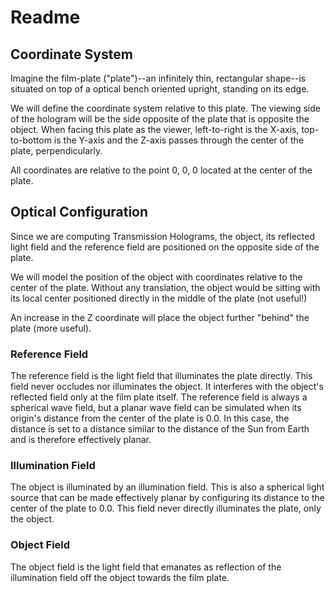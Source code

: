 # Readme


## Coordinate System

Imagine the film-plate ("plate")--an infinitely thin, rectangular shape--is
situated on top of a optical bench oriented upright, standing on its edge.

We will define the coordinate system relative to this plate. The viewing side
of the hologram will be the side opposite of the plate that is opposite the
object. When facing this plate as the viewer, left-to-right is the X-axis,
top-to-bottom is the Y-axis and the Z-axis passes through the center of the
plate, perpendicularly.

All coordinates are relative to the point 0, 0, 0 located at the center of the
plate.


## Optical Configuration

Since we are computing Transmission Holograms, the object, its reflected light
field and the reference field are positioned on the opposite side of the plate.

We will model the position of the object with coordinates relative to the
center of the plate. Without any translation, the object would be sitting with
its local center positioned directly in the middle of the plate (not useful!)

An increase in the Z coordinate will place the object further "behind" the
plate (more useful).


### Reference Field


The reference field is the light field that illuminates the plate directly.
This field never occludes nor illuminates the object. It interferes with the
object's reflected field only at the film plate itself. The reference field is
always a spherical wave field, but a planar wave field can be simulated when
its origin's distance from the center of the plate is 0.0. In this case, the
distance is set to a distance similar to the distance of the Sun from Earth and
is therefore effectively planar.


### Illumination Field

The object is illuminated by an illumination field. This is also a spherical
light source that can be made effectively planar by configuring its distance to
the center of the plate to 0.0. This field never directly illuminates the
plate, only the object.


### Object Field

The object field is the light field that emanates as reflection of the
illumination field off the object towards the film plate.
